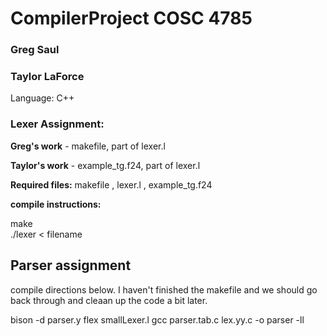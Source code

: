 # CompilerProject COSC 4785

### Greg Saul

### Taylor LaForce

Language: C++

### Lexer Assignment:
<strong>Greg's work</strong> - makefile, part of lexer.l

<strong>Taylor's work</strong> - example_tg.f24, part of lexer.l

<strong>Required files:</strong> makefile , lexer.l , example_tg.f24


<strong>compile instructions:</strong>

make </br>
./lexer < filename

## Parser assignment

compile directions below. I haven't finished the makefile and we should go back through and cleaan up the code a bit later.

bison -d parser.y
flex smallLexer.l
gcc parser.tab.c lex.yy.c -o parser -ll




